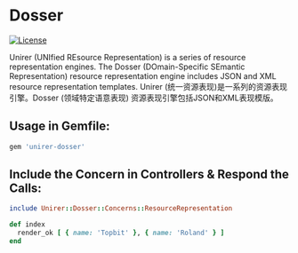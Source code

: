 # Dosser

[![License](https://img.shields.io/badge/license-MIT-green.svg)](http://opensource.org/licenses/MIT)

Unirer (UNIfied REsource Representation) is a series of resource representation engines. The Dosser (DOmain-Specific SEmantic Representation) resource representation engine includes JSON and XML resource representation templates.
Unirer (统一资源表现)是一系列的资源表现引擎。Dosser (领域特定语意表现) 资源表现引擎包括JSON和XML表现模版。

## Usage in Gemfile:
```ruby
gem 'unirer-dosser'
```

## Include the Concern in Controllers & Respond the Calls:
```ruby
include Unirer::Dosser::Concerns::ResourceRepresentation

def index
  render_ok [ { name: 'Topbit' }, { name: 'Roland' } ]
end
```
